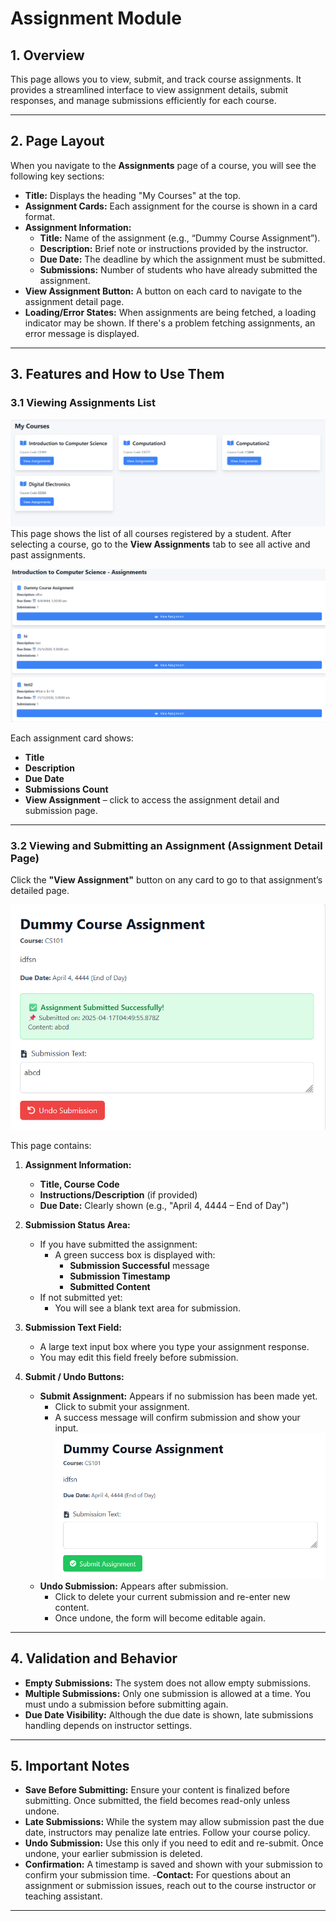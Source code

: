 # Assignment Module

## 1. Overview

This page allows you to view, submit, and track course assignments. It provides a streamlined interface to view assignment details, submit responses, and manage submissions efficiently for each course.

---

## 2. Page Layout

When you navigate to the **Assignments** page of a course, you will see the following key sections:

- **Title:** Displays the heading "My Courses" at the top.
- **Assignment Cards:** Each assignment for the course is shown in a card format.
- **Assignment Information:**
  - **Title:** Name of the assignment (e.g., “Dummy Course Assignment”).
  - **Description:** Brief note or instructions provided by the instructor.
  - **Due Date:** The deadline by which the assignment must be submitted.
  - **Submissions:** Number of students who have already submitted the assignment.
- **View Assignment Button:** A button on each card to navigate to the assignment detail page.
- **Loading/Error States:** When assignments are being fetched, a loading indicator may be shown. If there's a problem fetching assignments, an error message is displayed.

---

## 3. Features and How to Use Them

### 3.1 Viewing Assignments List

![Assignments Landing](./images/assignmentLanding.png)
This page shows the list of all courses registered by a student. 
After selecting a course, go to the **View Assignments** tab to see all active and past assignments.

![Assignments List](./images/assignmentList.png)

Each assignment card shows:

- **Title**
- **Description**
- **Due Date**
- **Submissions Count**
- **View Assignment** – click to access the assignment detail and submission page.

---

### 3.2 Viewing and Submitting an Assignment (Assignment Detail Page)

Click the **"View Assignment"** button on any card to go to that assignment’s detailed page.

![Assignment Page](./images/assignmentSubmission.png)

This page contains:

1. **Assignment Information:**
   - **Title, Course Code**
   - **Instructions/Description** (if provided)
   - **Due Date:** Clearly shown (e.g., "April 4, 4444 – End of Day")

2. **Submission Status Area:**
   - If you have submitted the assignment:
     - A green success box is displayed with:
       - **Submission Successful** message  
       - **Submission Timestamp**  
       - **Submitted Content**
   - If not submitted yet:
     - You will see a blank text area for submission.

3. **Submission Text Field:**
   - A large text input box where you type your assignment response.
   - You may edit this field freely before submission.

4. **Submit / Undo Buttons:**
   - **Submit Assignment:** Appears if no submission has been made yet.
     - Click to submit your assignment.
     - A success message will confirm submission and show your input.
     ![Assignment Submit](./images/assignmentSubmitPending.png)
   - **Undo Submission:** Appears after submission.
     - Click to delete your current submission and re-enter new content.
     - Once undone, the form will become editable again.

---

## 4. Validation and Behavior

- **Empty Submissions:** The system does not allow empty submissions.
- **Multiple Submissions:** Only one submission is allowed at a time. You must undo a submission before submitting again.
- **Due Date Visibility:** Although the due date is shown, late submissions handling depends on instructor settings.

---

## 5. Important Notes

- **Save Before Submitting:** Ensure your content is finalized before submitting. Once submitted, the field becomes read-only unless undone.
- **Late Submissions:** While the system may allow submission past the due date, instructors may penalize late entries. Follow your course policy.
- **Undo Submission:** Use this only if you need to edit and re-submit. Once undone, your earlier submission is deleted.
- **Confirmation:** A timestamp is saved and shown with your submission to confirm your submission time.
-**Contact:** For questions about an assignment or submission issues, reach out to the course instructor or teaching assistant.

---

